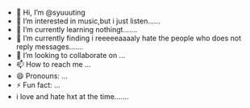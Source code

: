 - 👋 Hi, I’m @syuuuting
- 👀 I’m interested in music,but i just listen......
- 🌱 I’m currently learning nothingt.......
- 🌱 I’m currently finding i reeeeeaaaaly hate the people who does not reply messages.......
- 💞️ I’m looking to collaborate on ...
- 📫 How to reach me ...
- 😄 Pronouns: ...
- ⚡ Fun fact: ...
- i love and hate hxt at the time.......

<!---
syuuuting/syuuuting is a ✨ special ✨ repository because its `README.md` (this file) appears on your GitHub profile.
You can click the Preview link to take a look at your changes.
--->
